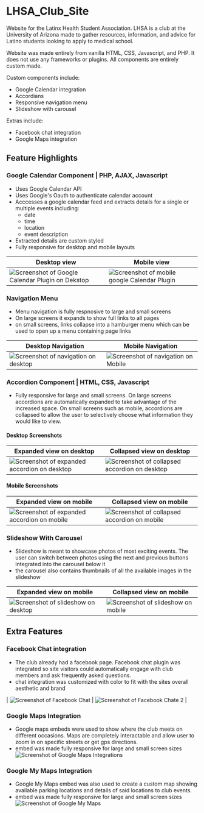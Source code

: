 # LHSA_Club_Site
Website for the Latinx Health Student Association. LHSA is a club at the University of Arizona made to gather resources, information, and advice for Latino students looking to apply to medical school.

Website was made entirely from vanilla HTML, CSS, Javascript, and PHP. It does not use any frameworks or plugins. All components are entirely custom made.

Custom components include:
- Google Calendar integration
- Accordians
- Responsive navigation menu
- Slideshow with carousel

Extras include:
- Facebook chat integration
- Google Maps integration

## Feature Highlights

### Google Calendar Component | PHP, AJAX, Javascript
- Uses Google Calendar API
- Uses Google's Oauth to authenticate calendar account
- Acccesses a google calendar feed and extracts details for a single or multiple events including:
    - date
    - time
    - location
    - event description
- Extracted details are custom styled
- Fully responsive for desktop and mobile layouts

| Desktop view | Mobile view |
| ----------- | ----------- |
| ![Screenshot of Google Calendar Plugin on Dekstop](screenshots/calendar_desktop.png?) | ![Screenshot of mobile google Calendar Plugin](screenshots/calendar_mobile.png) |


### Navigation Menu
- Menu navigation is fully respnosive to large and small screens
- On large screens it expands to show full links to all pages 
- on small screens, links collapse into a hamburger menu which can be used to open up a menu containing page links

| Desktop Navigation | Mobile Navigation |
| ----------- | ----------- |
| ![Screenshot of navigation on desktop](screenshots/navigation_desktop.png) | ![Screenshot of navigation on Mobile](screenshots/navigation_mobile.png) |


### Accordion Component | HTML, CSS, Javascript
- Fully responsive for large and small screens. On large screens accordions are automatically expanded to take advantage of the increased space. On small screens such as mobile, accordions are collapsed to allow the user to selectively choose what information they would like to view. 

#### Desktop Screenshots
| Expanded view on desktop | Collapsed view on desktop |
| ----------- | ----------- |
| ![Screenshot of expanded accordion on desktop](screenshots/accordion_desktop_expanded.png) | ![Screenshot of collapsed accordion on desktop](screenshots/accordion_desktop_collapsed.png) |


#### Mobile Screenshots
| Expanded view on mobile | Collapsed view on mobile |
| ----------- | ----------- |
| ![Screenshot of expanded accordion on mobile](screenshots/accordion_mobile_expanded.png) | ![Screenshot of collapsed accordion on mobile](screenshots/accordion_mobile_collapsed.png) |


### Slideshow With Carousel
- Slideshow is meant to showcase photos of most exciting events. The user can switch between photos using the next and previous buttons integrated into the carousel below it
- the carousel also contains thumbnails of all the available images in the slideshow

| Expanded view on mobile | Collapsed view on mobile |
| ----------- | ----------- |
| ![Screenshot of slideshow on desktop](screenshots/slideshow_desktop.png) | ![Screenshot of slideshow on mobile](screenshots/slideshow_mobile.png) |


## Extra Features

### Facebook Chat integration
- The club already had a facebook page. Facebook chat plugin was integrated so site visitors could automatically engage with club members and ask frequently asked questions. 
- chat integration was customized with color to fit with the sites overall aesthetic and brand

| ![Screenshot of Facebook Chat](screenshots/facebook_chat_1.png) | ![Screenshot of Facebook Chate 2](screenshots/facebook_chat_2.png) |


### Google Maps Integration
- Google maps embeds were used to show where the club meets on different occasions. Maps are completely interactable and allow user to zoom in on specific streets or get gps directions.
- embed was made fully responsive for large and small screen sizes
![Screenshot of Google Maps Integrations](screenshots/google_maps.png)


### Google My Maps Integration
- Google My Maps embed was also used to create a custom map showing available parking locations and details of said locations to club events.
- embed was made fully responsive for large and small screen sizes
![Screenshot of Google My Maps](screenshots/google_my_maps.png)